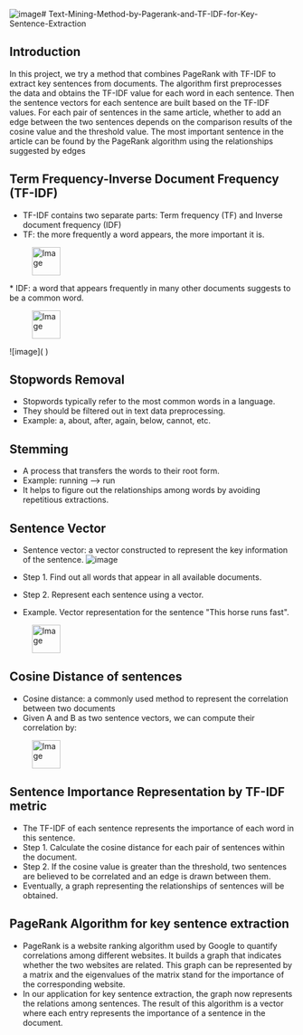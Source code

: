 ![image](https://github.com/LiangSylar/Text-Mining-Method-by-Pagerank-and-TF-IDF-for-Key-Sentence-Extraction-/assets/64362092/281e8f92-be73-48d3-9d0f-7213aa6651c8)# Text-Mining-Method-by-Pagerank-and-TF-IDF-for-Key-Sentence-Extraction

## Introduction 
In this project, we try a method that combines PageRank with TF-IDF to extract key sentences from documents. The algorithm first preprocesses the data and obtains the TF-IDF value for each word
in each sentence. Then the sentence vectors for each sentence are built based on the TF-IDF values. For each pair of sentences in the same article, whether to add an edge between the two sentences depends on the comparison results of the cosine value and the threshold value. The most important sentence in the article can be found by the PageRank algorithm using the relationships suggested by edges

##  Term Frequency-Inverse Document Frequency (TF-IDF) 
* TF-IDF contains two separate parts: Term frequency (TF) and Inverse document frequency (IDF)
* TF: the more frequently a word appears, the more important it is.
<figure>
  <img 
    src="https://github.com/LiangSylar/Text-Mining-Method-by-Pagerank-and-TF-IDF-for-Key-Sentence-Extraction-/assets/64362092/3065459b-c848-4e14-a057-d3926b4dda2d" 
    alt="Image" 
    height="50"> 
</figure> 
* IDF: a word that appears frequently in many other documents suggests to be a common word.
<figure>
  <img 
    src="https://github.com/LiangSylar/Text-Mining-Method-by-Pagerank-and-TF-IDF-for-Key-Sentence-Extraction-/assets/64362092/b7905330-bf48-43ef-ae27-8614cf53112c" 
    alt="Image" 
    height="50"> 
</figure> 
![image]( )

## Stopwords Removal 
* Stopwords typically refer to the most common words in a language.
* They should be filtered out in text data preprocessing.
* Example: a, about, after, again, below, cannot, etc.

## Stemming 
* A process that transfers the words to their root form.
* Example: running --> run
* It helps to figure out the relationships among words by avoiding repetitious extractions.

## Sentence Vector  
* Sentence vector: a vector constructed to represent the key information of the sentence. 
![image](https://github.com/LiangSylar/Text-Mining-Method-by-Pagerank-and-TF-IDF-for-Key-Sentence-Extraction-/assets/64362092/78762dd0-8b55-4f21-959b-9162f324ee76)

* Step 1. Find out all words that appear in all available documents.
* Step 2. Represent each sentence using a vector.
* Example. Vector representation for the sentence "This horse runs fast".
<figure>
  <img 
    src="https://github.com/LiangSylar/Text-Mining-Method-by-Pagerank-and-TF-IDF-for-Key-Sentence-Extraction-/assets/64362092/b00fd7da-a814-4016-ad17-75a352951624" 
    alt="Image" 
    height="50"> 
</figure>  

## Cosine Distance of sentences 
* Cosine distance: a commonly used method to represent the correlation between two documents
* Given A and B as two sentence vectors, we can compute their correlation by:
<figure>
  <img 
    src="https://github.com/LiangSylar/Text-Mining-Method-by-Pagerank-and-TF-IDF-for-Key-Sentence-Extraction-/assets/64362092/24ab596e-c43f-4fcf-882c-ea54692903fc" 
    alt="Image" 
    height="50"> 
</figure>   

## Sentence Importance Representation by TF-IDF metric 
* The TF-IDF of each sentence represents the importance of each word in this sentence.
* Step 1. Calculate the cosine distance for each pair of sentences within the document.
* Step 2. If the cosine value is greater than the threshold, two sentences are believed to be correlated and an edge is drawn between them.
* Eventually, a graph representing the relationships of sentences will be obtained.
 
## PageRank Algorithm for key sentence extraction 
* PageRank is a website ranking algorithm used by Google to quantify correlations among different websites. It builds a graph that indicates whether the two websites are related. This graph can be represented by a matrix and the eigenvalues of the matrix stand for the importance of the corresponding website.
* In our application for key sentence extraction, the graph now represents the relations among sentences. The result of this algorithm is a vector where each entry represents the importance of a sentence in the document. 







  
